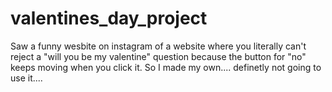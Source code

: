 # valentines_day_project
Saw a funny wesbite on instagram of a website where you literally can't reject a "will you be my valentine" question because the button for "no" keeps moving when you click it. So I made my own.... definetly not going to use it.... 

